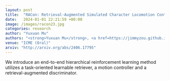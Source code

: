 ```yaml
---
layout: post
title:  "RACon: Retrieval-Augmented Simulated Character Locomotion Control"
date:   2024-01-01 22:21:59 +00:00
image: /images/racon23.jpg
categories: research
author: "Yuxuan Mu"
authors: "<strong>Yuxuan Mu</strong>, <a href=https://jimmyzou.github.io>Shihao Zou</a>, <a href=https://github.com/yinkangning0124>Kangning Yin</a>, <a href=https://sca.shanghaitech.edu.cn/sca_en/2020/0903/c7933a173623/page.htm>Zheng Tian</a>, <a href=https://www.ece.ualberta.ca/~lcheng5/>Li Cheng</a>, <a href=https://wnzhang.net>Weinan Zhang</a>, <a href=http://www0.cs.ucl.ac.uk/staff/jun.wang/>Jun Wang</a>"
venue: "ICME (Oral)"
arxiv: "http://arxiv.org/abs/2406.17795" 
---
```

We introduce an end-to-end hierarchical reinforcement learning method utilizes a task-oriented learnable retriever, a motion controller and a retrieval-augmented discriminator.